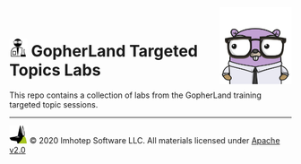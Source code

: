 <img src="assets/gophernand.png" align="right" width="128" height="auto"/>

<br/>

# <img src="assets/lab.png" width="32" height="auto"/> GopherLand Targeted Topics Labs

This repo contains a collection of labs from the GopherLand training targeted topic sessions.

---
<img src="assets/imhotep_logo.png" width="32" height="auto"/> © 2020 Imhotep Software LLC.
All materials licensed under [Apache v2.0](http://www.apache.org/licenses/LICENSE-2.0)
